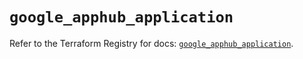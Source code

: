 # `google_apphub_application`

Refer to the Terraform Registry for docs: [`google_apphub_application`](https://registry.terraform.io/providers/hashicorp/google/6.43.0/docs/resources/apphub_application).
